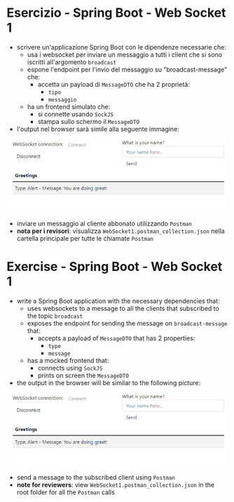 # Esercizio - Spring Boot - Web Socket 1
* scrivere un'applicazione Spring Boot con le dipendenze necessarie che:
  * usa i websocket per inviare un messaggio a tutti i client che si sono iscritti all'argomento `broadcast`
  * espone l'endpoint per l'invio del messaggio su "broadcast-message" che:
    * accetta un payload di `MessageDTO` che ha 2 proprietà:
      * `tipo`
      * `messaggio`
  * ha un frontend simulato che:
    * si connette usando `SockJS`
    * stampa sullo schermo il `MessageDTO`
* l'output nel browser sarà simile alla seguente immagine:

![](output.PNG)

* inviare un messaggio al cliente abbonato utilizzando `Postman`
* **nota per i revisori**: visualizza `WebSocket1.postman_collection.json` nella cartella principale per tutte le chiamate `Postman`



# Exercise - Spring Boot - Web Socket 1
* write a Spring Boot application with the necessary dependencies that:
  * uses websockets to a message to all the clients that subscribed to the topic `broadcast`
  * exposes the endpoint for sending the message on `broadcast-message` that:
    * accepts a payload of `MessageDTO` that has 2 properties:
      * `type`
      * `message`
  * has a mocked frontend that:
    * connects using `SockJS`
    * prints on screen the `MessageDTO`
* the output in the browser will be similar to the following picture:

![](output.PNG)

* send a message to the subscribed client using `Postman`
* **note for reviewers**: view `WebSocket1.postman_collection.json` in the root folder for all the `Postman` calls
